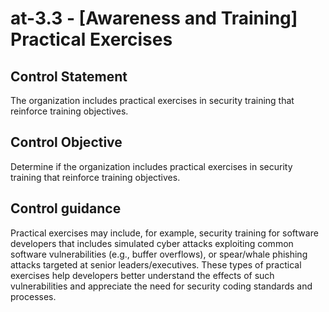 # at-3.3 - \[Awareness and Training\] Practical Exercises

## Control Statement

The organization includes practical exercises in security training that reinforce training objectives.

## Control Objective

Determine if the organization includes practical exercises in security training that reinforce training objectives.

## Control guidance

Practical exercises may include, for example, security training for software developers that includes simulated cyber attacks exploiting common software vulnerabilities (e.g., buffer overflows), or spear/whale phishing attacks targeted at senior leaders/executives. These types of practical exercises help developers better understand the effects of such vulnerabilities and appreciate the need for security coding standards and processes.
